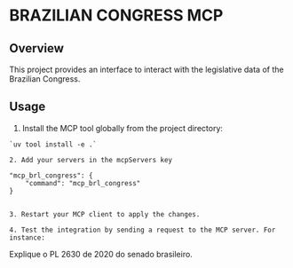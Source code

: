 # BRAZILIAN CONGRESS MCP

## Overview

This project provides an interface to interact with the legislative data of the Brazilian Congress.

## Usage

1. Install the MCP tool globally from the project directory:
```
`uv tool install -e .`

2. Add your servers in the mcpServers key
```
    "mcp_brl_congress": {
        "command": "mcp_brl_congress"
    }
```

3. Restart your MCP client to apply the changes.

4. Test the integration by sending a request to the MCP server. For instance:
```
Explique o PL 2630 de 2020 do senado brasileiro.
```
